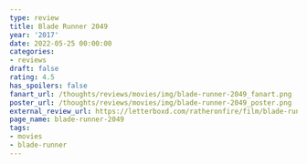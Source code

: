 ```yaml
---
type: review
title: Blade Runner 2049
year: '2017'
date: 2022-05-25 00:00:00
categories:
- reviews
draft: false
rating: 4.5
has_spoilers: false
fanart_url: /thoughts/reviews/movies/img/blade-runner-2049_fanart.png
poster_url: /thoughts/reviews/movies/img/blade-runner-2049_poster.png
external_review_url: https://letterboxd.com/ratheronfire/film/blade-runner-2049/
page_name: blade-runner-2049
tags:
- movies
- blade-runner
---
```


